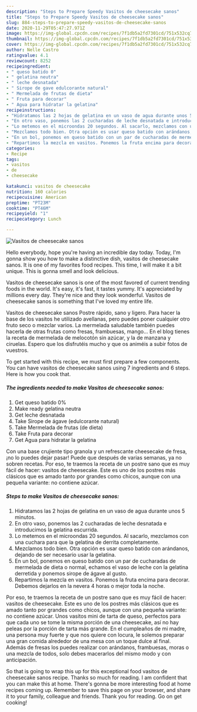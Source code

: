 ```yaml
---
description: "Steps to Prepare Speedy Vasitos de cheesecake sanos"
title: "Steps to Prepare Speedy Vasitos de cheesecake sanos"
slug: 884-steps-to-prepare-speedy-vasitos-de-cheesecake-sanos
date: 2020-11-29T05:47:27.971Z
image: https://img-global.cpcdn.com/recipes/7f1db5a2fd7301cd/751x532cq70/vasitos-de-cheesecake-sanos-foto-principal.jpg
thumbnail: https://img-global.cpcdn.com/recipes/7f1db5a2fd7301cd/751x532cq70/vasitos-de-cheesecake-sanos-foto-principal.jpg
cover: https://img-global.cpcdn.com/recipes/7f1db5a2fd7301cd/751x532cq70/vasitos-de-cheesecake-sanos-foto-principal.jpg
author: Nelle Castro
ratingvalue: 4.1
reviewcount: 8252
recipeingredient:
- " queso batido 0"
- " gelatina neutra"
- " leche desnatada"
- " Sirope de gave edulcorante natural"
- " Mermelada de frutas de dieta"
- " Fruta para decorar"
- " Agua para hidratar la gelatina"
recipeinstructions:
- "Hidratamos las 2 hojas de gelatina en un vaso de agua durante unos 5 minutos."
- "En otro vaso, ponemos las 2 cucharadas de leche desnatada e introducimos la gelatina escurrida."
- "Lo metemos en el microondas 20 segundos. Al sacarlo, mezclamos con una cuchara para que la gelatina de derrita completamente."
- "Mezclamos todo bien. Otra opción es usar queso batido con arándanos, dejando de ser necesario usar la gelatina."
- "En un bol, ponemos en queso batido con un par de cucharadas de mermelada de dieta o normal, echamos el vaso de leche con la gelatina derretida y ponemos sirope de ágave al gusto."
- "Repartimos la mezcla en vasitos. Ponemos la fruta encima para decorar. Debemos dejarlos en la nevera 4 horas o mejor toda la noche."
categories:
- Recipe
tags:
- vasitos
- de
- cheesecake

katakunci: vasitos de cheesecake 
nutrition: 160 calories
recipecuisine: American
preptime: "PT23M"
cooktime: "PT46M"
recipeyield: "1"
recipecategory: Lunch

---
```



![Vasitos de cheesecake sanos](https://img-global.cpcdn.com/recipes/7f1db5a2fd7301cd/751x532cq70/vasitos-de-cheesecake-sanos-foto-principal.jpg)

Hello everybody, hope you're having an incredible day today. Today, I'm gonna show you how to make a distinctive dish, vasitos de cheesecake sanos. It is one of my favorites food recipes. This time, I will make it a bit unique. This is gonna smell and look delicious.

Vasitos de cheesecake sanos is one of the most favored of current trending foods in the world. It's easy, it's fast, it tastes yummy. It's appreciated by millions every day. They're nice and they look wonderful. Vasitos de cheesecake sanos is something that I've loved my entire life.

Vasitos de cheesecake sanos Postre rápido, sano y ligero. Para hacer la base de los vasitos he utilizado avellanas, pero puedes poner cualquier otro fruto seco o mezclar varios. La mermelada saludable también puedes hacerla de otras frutas como fresas, frambuesas, mango… En el blog tienes la receta de mermelada de melocotón sin azúcar, y la de manzana y ciruelas. Espero que los disfrutéis mucho y que os animéis a subir fotos de vuestros.


To get started with this recipe, we must first prepare a few components. You can have vasitos de cheesecake sanos using 7 ingredients and 6 steps. Here is how you cook that.

<!--inarticleads1-->

##### The ingredients needed to make Vasitos de cheesecake sanos:

1. Get  queso batido 0%
1. Make ready  gelatina neutra
1. Get  leche desnatada
1. Take  Sirope de ágave (edulcorante natural)
1. Take  Mermelada de frutas (de dieta)
1. Take  Fruta para decorar
1. Get  Agua para hidratar la gelatina


Con una base crujiente tipo granola y un refrescante cheesecake de fresa, ¡no lo puedes dejar pasar! Puede que después de varias semanas, ya no sobren recetas. Por eso, te traemos la receta de un postre sano que es muy fácil de hacer: vasitos de cheesecake. Este es uno de los postres más clásicos que es amado tanto por grandes como chicos, aunque con una pequeña variante: no contiene azúcar. 

<!--inarticleads2-->

##### Steps to make Vasitos de cheesecake sanos:

1. Hidratamos las 2 hojas de gelatina en un vaso de agua durante unos 5 minutos.
1. En otro vaso, ponemos las 2 cucharadas de leche desnatada e introducimos la gelatina escurrida.
1. Lo metemos en el microondas 20 segundos. Al sacarlo, mezclamos con una cuchara para que la gelatina de derrita completamente.
1. Mezclamos todo bien. Otra opción es usar queso batido con arándanos, dejando de ser necesario usar la gelatina.
1. En un bol, ponemos en queso batido con un par de cucharadas de mermelada de dieta o normal, echamos el vaso de leche con la gelatina derretida y ponemos sirope de ágave al gusto.
1. Repartimos la mezcla en vasitos. Ponemos la fruta encima para decorar. Debemos dejarlos en la nevera 4 horas o mejor toda la noche.


Por eso, te traemos la receta de un postre sano que es muy fácil de hacer: vasitos de cheesecake. Este es uno de los postres más clásicos que es amado tanto por grandes como chicos, aunque con una pequeña variante: no contiene azúcar. Unos vasitos mini de tarta de queso, perfectos para que cada uno se tome la misma porción de una cheesecake, así no hay peleas por la porción de tarta más grande. En el cumpleaños de mi madre, una persona muy fuerte y que nos quiere con locura, le solemos preparar una gran comida alrededor de una mesa con un toque dulce al final. Además de fresas los puedes realizar con arándanos, frambuesas, moras o una mezcla de todos, solo debes macerarlos del mismo modo y con anticipación. 

So that is going to wrap this up for this exceptional food vasitos de cheesecake sanos recipe. Thanks so much for reading. I am confident that you can make this at home. There's gonna be more interesting food at home recipes coming up. Remember to save this page on your browser, and share it to your family, colleague and friends. Thank you for reading. Go on get cooking!
